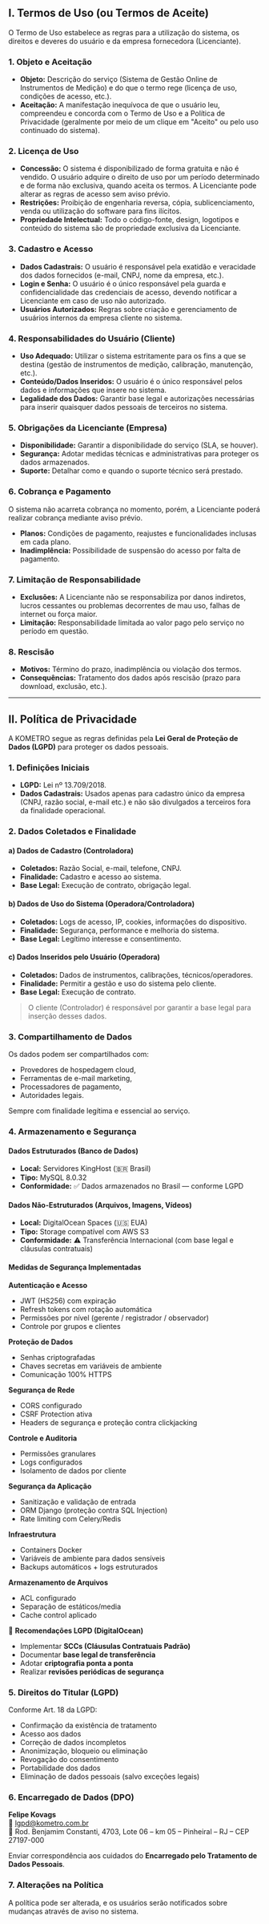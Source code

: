 ## I. Termos de Uso (ou Termos de Aceite)

O Termo de Uso estabelece as regras para a utilização do sistema, os direitos e deveres do usuário e da empresa fornecedora (Licenciante).

### 1. Objeto e Aceitação

- **Objeto:** Descrição do serviço (Sistema de Gestão Online de Instrumentos de Medição) e do que o termo rege (licença de uso, condições de acesso, etc.).
- **Aceitação:** A manifestação inequívoca de que o usuário leu, compreendeu e concorda com o Termo de Uso e a Política de Privacidade (geralmente por meio de um clique em "Aceito" ou pelo uso continuado do sistema).

### 2. Licença de Uso

- **Concessão:** O sistema é disponibilizado de forma gratuita e não é vendido. O usuário adquire o direito de uso por um período determinado e de forma não exclusiva, quando aceita os termos. A Licenciante pode alterar as regras de acesso sem aviso prévio.
- **Restrições:** Proibição de engenharia reversa, cópia, sublicenciamento, venda ou utilização do software para fins ilícitos.
- **Propriedade Intelectual:** Todo o código-fonte, design, logotipos e conteúdo do sistema são de propriedade exclusiva da Licenciante.

### 3. Cadastro e Acesso

- **Dados Cadastrais:** O usuário é responsável pela exatidão e veracidade dos dados fornecidos (e-mail, CNPJ, nome da empresa, etc.).
- **Login e Senha:** O usuário é o único responsável pela guarda e confidencialidade das credenciais de acesso, devendo notificar a Licenciante em caso de uso não autorizado.
- **Usuários Autorizados:** Regras sobre criação e gerenciamento de usuários internos da empresa cliente no sistema.

### 4. Responsabilidades do Usuário (Cliente)

- **Uso Adequado:** Utilizar o sistema estritamente para os fins a que se destina (gestão de instrumentos de medição, calibração, manutenção, etc.).
- **Conteúdo/Dados Inseridos:** O usuário é o único responsável pelos dados e informações que insere no sistema.
- **Legalidade dos Dados:** Garantir base legal e autorizações necessárias para inserir quaisquer dados pessoais de terceiros no sistema.

### 5. Obrigações da Licenciante (Empresa)

- **Disponibilidade:** Garantir a disponibilidade do serviço (SLA, se houver).
- **Segurança:** Adotar medidas técnicas e administrativas para proteger os dados armazenados.
- **Suporte:** Detalhar como e quando o suporte técnico será prestado.

### 6. Cobrança e Pagamento

O sistema não acarreta cobrança no momento, porém, a Licenciante poderá realizar cobrança mediante aviso prévio.

- **Planos:** Condições de pagamento, reajustes e funcionalidades inclusas em cada plano.
- **Inadimplência:** Possibilidade de suspensão do acesso por falta de pagamento.

### 7. Limitação de Responsabilidade

- **Exclusões:** A Licenciante não se responsabiliza por danos indiretos, lucros cessantes ou problemas decorrentes de mau uso, falhas de internet ou força maior.
- **Limitação:** Responsabilidade limitada ao valor pago pelo serviço no período em questão.

### 8. Rescisão

- **Motivos:** Término do prazo, inadimplência ou violação dos termos.
- **Consequências:** Tratamento dos dados após rescisão (prazo para download, exclusão, etc.).

---

## II. Política de Privacidade

A KOMETRO segue as regras definidas pela **Lei Geral de Proteção de Dados (LGPD)** para proteger os dados pessoais.

### 1. Definições Iniciais

- **LGPD:** Lei nº 13.709/2018.
- **Dados Cadastrais:** Usados apenas para cadastro único da empresa (CNPJ, razão social, e-mail etc.) e não são divulgados a terceiros fora da finalidade operacional.

### 2. Dados Coletados e Finalidade

#### a) Dados de Cadastro (Controladora)
- **Coletados:** Razão Social, e-mail, telefone, CNPJ.  
- **Finalidade:** Cadastro e acesso ao sistema.  
- **Base Legal:** Execução de contrato, obrigação legal.

#### b) Dados de Uso do Sistema (Operadora/Controladora)
- **Coletados:** Logs de acesso, IP, cookies, informações do dispositivo.  
- **Finalidade:** Segurança, performance e melhoria do sistema.  
- **Base Legal:** Legítimo interesse e consentimento.

#### c) Dados Inseridos pelo Usuário (Operadora)
- **Coletados:** Dados de instrumentos, calibrações, técnicos/operadores.  
- **Finalidade:** Permitir a gestão e uso do sistema pelo cliente.  
- **Base Legal:** Execução de contrato.  

> O cliente (Controlador) é responsável por garantir a base legal para inserção desses dados.

### 3. Compartilhamento de Dados

Os dados podem ser compartilhados com:
- Provedores de hospedagem cloud,
- Ferramentas de e-mail marketing,
- Processadores de pagamento,
- Autoridades legais.  

Sempre com finalidade legítima e essencial ao serviço.

### 4. Armazenamento e Segurança

#### Dados Estruturados (Banco de Dados)
- **Local:** Servidores KingHost (🇧🇷 Brasil)
- **Tipo:** MySQL 8.0.32
- **Conformidade:** ✅ Dados armazenados no Brasil — conforme LGPD

#### Dados Não-Estruturados (Arquivos, Imagens, Vídeos)
- **Local:** DigitalOcean Spaces (🇺🇸 EUA)
- **Tipo:** Storage compatível com AWS S3
- **Conformidade:** ⚠️ Transferência Internacional (com base legal e cláusulas contratuais)

#### Medidas de Segurança Implementadas

**Autenticação e Acesso**
- JWT (HS256) com expiração
- Refresh tokens com rotação automática
- Permissões por nível (gerente / registrador / observador)
- Controle por grupos e clientes

**Proteção de Dados**
- Senhas criptografadas
- Chaves secretas em variáveis de ambiente
- Comunicação 100% HTTPS

**Segurança de Rede**
- CORS configurado
- CSRF Protection ativa
- Headers de segurança e proteção contra clickjacking

**Controle e Auditoria**
- Permissões granulares
- Logs configurados
- Isolamento de dados por cliente

**Segurança da Aplicação**
- Sanitização e validação de entrada
- ORM Django (proteção contra SQL Injection)
- Rate limiting com Celery/Redis

**Infraestrutura**
- Containers Docker
- Variáveis de ambiente para dados sensíveis
- Backups automáticos + logs estruturados

**Armazenamento de Arquivos**
- ACL configurado
- Separação de estáticos/media
- Cache control aplicado

📄 **Recomendações LGPD (DigitalOcean)**
- Implementar **SCCs (Cláusulas Contratuais Padrão)**
- Documentar **base legal de transferência**
- Adotar **criptografia ponta a ponta**
- Realizar **revisões periódicas de segurança**

### 5. Direitos do Titular (LGPD)

Conforme Art. 18 da LGPD:
- Confirmação da existência de tratamento  
- Acesso aos dados  
- Correção de dados incompletos  
- Anonimização, bloqueio ou eliminação  
- Revogação do consentimento  
- Portabilidade dos dados  
- Eliminação de dados pessoais (salvo exceções legais)

### 6. Encarregado de Dados (DPO)

**Felipe Kovags**  
📧 [lgpd@kometro.com.br](mailto:lgpd@kometro.com.br)  
🏢 Rod. Benjamim Constanti, 4703, Lote 06 – km 05 – Pinheiral – RJ – CEP 27197-000  

Enviar correspondência aos cuidados do **Encarregado pelo Tratamento de Dados Pessoais**.

### 7. Alterações na Política

A política pode ser alterada, e os usuários serão notificados sobre mudanças através de aviso no sistema.
